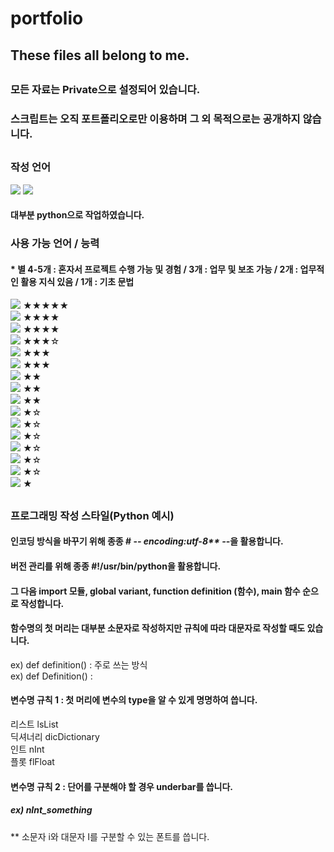 # portfolio
## These files all belong to me.
##
### 모든 자료는 Private으로 설정되어 있습니다.
### 스크립트는 오직 포트폴리오로만 이용하며 그 외 목적으로는 공개하지 않습니다.
##
### 작성 언어
<img src="https://img.shields.io/badge/Python-3766AB?style=flat-square&logo=Python&logoColor=white"/></a>
<img src="https://img.shields.io/badge/Shell-FFD500?style=flat-square&logo=Shell&logoColor=white"/></a>
#### 대부분 python으로 작업하였습니다.
### 사용 가능 언어 / 능력
#### * 별 4-5개 : 혼자서 프로젝트 수행 가능 및 경험 / 3개 : 업무 및 보조 가능 / 2개 : 업무적인 활용 지식 있음 / 1개 : 기초 문법
<img src="https://img.shields.io/badge/Python-3766AB?style=flat-square&logo=Python&logoColor=white"/></a> ★★★★★   
<img src="https://img.shields.io/badge/C sharp-239120?style=flat-square&logo=C sharp&logoColor=white"/></a> ★★★★   
<img src="https://img.shields.io/badge/Unity-000000?style=flat-square&logo=Unity&logoColor=white"/></a> ★★★★   
<img src="https://img.shields.io/badge/GitHub-181717?style=flat-square&logo=GitHub&logoColor=white"/></a> ★★★☆   
<img src="https://img.shields.io/badge/Shell-FFD500?style=flat-square&logo=Shell&logoColor=white"/></a> ★★★   
<img src="https://img.shields.io/badge/HTML5-E34F26?style=flat-square&logo=HTML5&logoColor=white"/></a> ★★★   
<img src="https://img.shields.io/badge/Perl-39457E?style=flat-square&logo=Perl&logoColor=white"/></a> ★★   
<img src="https://img.shields.io/badge/Tensorflow-FF6F00?style=flat-square&logo=Tensorflow&logoColor=white"/></a> ★★   
<img src="https://img.shields.io/badge/JavaScript-F7DF1E?style=flat-square&logo=JavaScript&logoColor=white"/></a> ★★   
<img src="https://img.shields.io/badge/C-A8B9CC?style=flat-square&logo=C&logoColor=white"/></a> ★☆   
<img src="https://img.shields.io/badge/C++-00599C?style=flat-square&logo=C++&logoColor=white"/></a> ★☆   
<img src="https://img.shields.io/badge/MySQL-4479A1?style=flat-square&logo=MySQL&logoColor=white"/></a> ★☆   
<img src="https://img.shields.io/badge/Django-092E20?style=flat-square&logo=Django&logoColor=white"/></a> ★☆   
<img src="https://img.shields.io/badge/RabbitMQ-FF6600?style=flat-square&logo=RabbitMQ&logoColor=white"/></a> ★☆   
<img src="https://img.shields.io/badge/Celery-37814A?style=flat-square&logo=Celery&logoColor=white"/></a> ★☆   
<img src="https://img.shields.io/badge/R-276DC3?style=flat-square&logo=R&logoColor=white"/></a> ★   
##
### 프로그래밍 작성 스타일(Python 예시)
#### 인코딩 방식을 바꾸기 위해 종종 # -*- encoding:utf-8** -*-을 활용합니다.
#### 버전 관리를 위해 종종 #!/usr/bin/python을 활용합니다.
#### 그 다음 import 모듈, global variant, function definition (함수), main 함수 순으로 작성합니다.
#### 함수명의 첫 머리는 대부분 소문자로 작성하지만 규칙에 따라 대문자로 작성할 때도 있습니다.
ex) def definition() : 주로 쓰는 방식   
ex) def Definition() : 
#### 변수명 규칙 1 : 첫 머리에 변수의 type을 알 수 있게 명명하여 씁니다.
리스트 lsList   
딕셔너리 dicDictionary   
인트 nInt   
플롯 flFloat
#### 변수명 규칙 2 : 단어를 구분해야 할 경우 underbar를 씁니다.
##### ex) nInt_something
 ** 소문자 i와 대문자 I를 구분할 수 있는 폰트를 씁니다.   
